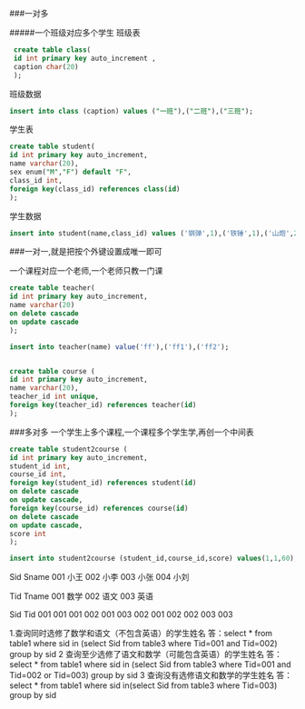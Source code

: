 
###一对多

#####一个班级对应多个学生
班级表
```sql
 create table class(
 id int primary key auto_increment ,
 caption char(20) 
 ); 
 ```
 班级数据
 ```sql
 insert into class (caption) values ("一班"),("二班"),("三班");
 ```
 学生表
 ```sql
 create table student( 
 id int primary key auto_increment, 
 name varchar(20), 
 sex enum("M","F") default "F", 
 class_id int, 
 foreign key(class_id) references class(id) 
 );
 ```
 学生数据
 ```sql
 insert into student(name,class_id) values ('钢弹',1),('铁锤',1),('山炮',2);
 ```
 
 ###一对一,就是把按个外键设置成唯一即可
 
 一个课程对应一个老师,一个老师只教一门课
 
 ```sql
 create table teacher(
id int primary key auto_increment,
name varchar(20)
on delete cascade
on update cascade
);

insert into teacher(name) value('ff'),('ff1'),('ff2');


create table course (
id int primary key auto_increment,
name varchar(20),
teacher_id int unique,
foreign key(teacher_id) references teacher(id)
);
```

###多对多
一个学生上多个课程,一个课程多个学生学,再创一个中间表

```sql
create table student2course (
id int primary key auto_increment,
student_id int,
course_id int,
foreign key(student_id) references student(id)
on delete cascade
on update cascade,
foreign key(course_id) references course(id)
on delete cascade
on update cascade,
score int
);

insert into student2course (student_id,course_id,score) values(1,1,60),(1,2,59),(2,2,100);
```
Sid Sname 
001 小王 
002 小李 
003 小张 
004 小刘 

Tid Tname 
001 数学 
002 语文 
003 英语

Sid Tid 
001 001 
001 002 
001 003 
002 001 
002 002 
003 003 

1.查询同时选修了数学和语文（不包含英语）的学生姓名
答：select \* from table1 where sid in (select Sid from table3 where Tid=001 and Tid=002) group by sid
2 查询至少选修了语文和数学（可能包含英语）的学生姓名
答：select \* from table1 where sid in (select Sid from table3 where Tid=001 and Tid=002 or Tid=003) group by sid
3 查询没有选修语文和数学的学生姓名
答：select \* from table1 where sid in(select Sid from table3 where Tid=003) group by sid

